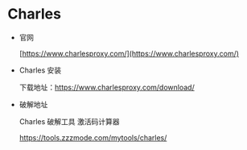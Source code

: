 # Charles

- 官网

  [https://www.charlesproxy.com/](https://www.charlesproxy.com/)

- Charles 安装

  下载地址：https://www.charlesproxy.com/download/

- 破解地址

  Charles 破解工具 激活码计算器
  
  https://tools.zzzmode.com/mytools/charles/
